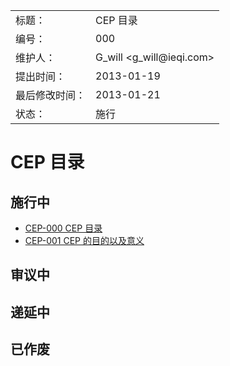 <table>
    <tr>
        <td>标题：</td>
        <td>CEP 目录</td>
    </tr>
    <tr>
        <td>编号：</td>
        <td>000</td>
    </tr>
    <tr>
        <td>维护人：</td>
        <td>G_will &lt;g_will@ieqi.com&gt;</td>
    </tr>
    <tr>
        <td>提出时间：</td>
        <td> 2013-01-19 </td>
    </tr>
    <tr>
        <td>最后修改时间：</td>
        <td> 2013-01-21 </td>
    </tr>
    <tr>
        <td>状态：</td>
        <td>施行</td>
    </tr> 
</table>

# CEP 目录

## 施行中

* [CEP-000 CEP 目录](https://github.com/cosname/admin/blob/master/CEP/cep-000.md)
* [CEP-001 CEP 的目的以及意义](https://github.com/cosname/admin/blob/master/CEP/cep-001.md)

## 审议中

## 递延中

## 已作废

